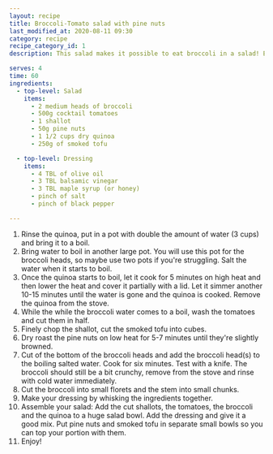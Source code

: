 ```yaml
---
layout: recipe
title: Broccoli-Tomato salad with pine nuts
last_modified_at: 2020-08-11 09:30
category: recipe
recipe_category_id: 1
description: This salad makes it possible to eat broccoli in a salad! Eat some cooked chickpeas or smoked tofu on the side to give you some extra protein. This salad offers plenty of antioxidants, vitamins, fiber and is still tasty — if that's not a win then I don't know...

serves: 4
time: 60
ingredients:
  - top-level: Salad
    items:
      - 2 medium heads of broccoli
      - 500g cocktail tomatoes
      - 1 shallot
      - 50g pine nuts
      - 1 1/2 cups dry quinoa
      - 250g of smoked tofu

  - top-level: Dressing
    items:
      - 4 TBL of olive oil
      - 3 TBL balsamic vinegar
      - 3 TBL maple syrup (or honey)
      - pinch of salt
      - pinch of black pepper

---
```

1.	Rinse the quinoa, put in a pot with double the amount of water (3 cups) and bring it to a boil.
2.	Bring water to boil in another large pot. You will use this pot for the broccoli heads, so maybe use two pots if you're struggling.
Salt the water when it starts to boil.
3.	Once the quinoa starts to boil, let it cook for 5 minutes on high heat and then lower the heat and cover it partially with a lid. Let it simmer another 10-15 minutes until the water is gone and the quinoa is cooked. Remove the quinoa from the stove.
4.	While the while the broccoli water comes to a boil, wash the tomatoes and cut them in half.
5.	Finely chop the shallot, cut the smoked tofu into cubes.
6.	Dry roast the pine nuts on low heat for 5-7 minutes until they're slightly browned.
7.	Cut of the bottom of the broccoli heads and add the broccoli head(s) to the boiling salted water. Cook for six minutes. Test with a knife. The broccoli should still be a bit crunchy, remove from the stove and rinse with cold water immediately.
8.	Cut the broccoli into small florets and the stem into small chunks.
9.	Make your dressing by whisking the ingredients together.
10.	Assemble your salad: Add the cut shallots, the tomatoes, the broccoli and the quinoa to a huge salad bowl. Add the dressing and give it a good mix. Put pine nuts and smoked tofu in separate small bowls so you can top your portion with them.
11.	Enjoy!
